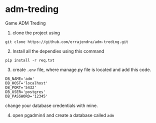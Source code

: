 # adm-treding

Game ADM Treding

1. clone the project using 
```console
git clone https://github.com/errajendra/adm-treding.git
```

2. Install all the dependies using this command
```console
pip install -r req.txt
```

3. create ```.env``` file, where manage.py file is located and add this code.
```
DB_NAME='adm'
DB_HOST='localhost'
DB_PORT='5432'
DB_USER='postgres'
DB_PASSWORD='12345'

```
change your database credentials with mine.

4. open pgadmin4 and create a database called ```adm```
